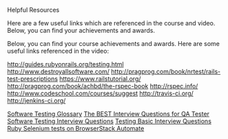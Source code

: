 
Helpful Resources

Here are a few useful links which are referenced in the course and video. Below, you can find your achievements and awards.

Below, you can find your course achievements and awards. Here are some useful links referenced in the video:

http://guides.rubyonrails.org/testing.html
http://www.destroyallsoftware.com/
http://pragprog.com/book/nrtest/rails-test-prescriptions
https://www.railstutorial.org/
http://pragprog.com/book/achbd/the-rspec-book
http://rspec.info/
http://www.codeschool.com/courses/suggest
http://travis-ci.org/
http://jenkins-ci.org/

[Software Testing Glossary](http://www.testingexcellence.com/software-testing-glossary/)
[The BEST Interview Questions for QA Tester](http://qaquestions.net/)
[Software Testing Interview Questions](http://www.geekinterview.com/Interview-Questions/Testing/Software-Testing)
[Testing Basic Interview Questions](http://testingbasicinterviewquestions.blogspot.com/)
[Ruby Selenium tests on BrowserStack Automate](https://www.browserstack.com/automate/ruby#getting-started)

